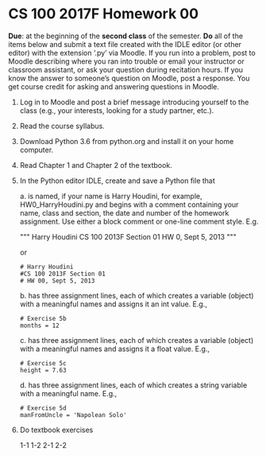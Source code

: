 # CS 100 2017F Homework 00
**Due**: at the beginning of the **second class** of the semester. 
**Do** all of the items below and submit a text file created with the IDLE editor (or other editor) with the extension ‘.py’ via Moodle. If you run into a problem, post to Moodle describing where you ran into trouble or email your instructor or classroom assistant, or ask your question during recitation hours. If you know the answer to someone’s question on Moodle, post a response. You get course credit for asking and answering questions in Moodle.

1.	Log in to Moodle and post a brief message introducing yourself to the class (e.g., your interests, looking for a study partner, etc.). 
2.	Read the course syllabus.
3.	Download Python 3.6 from python.org and install it on your home computer.
4.	Read Chapter 1 and Chapter 2 of the textbook.
5.	In the Python editor IDLE, create and save a Python file that
    
    a.	is named, if your name is Harry Houdini, for example, HW0_HarryHoudini.py and begins with a comment containing your name, class and section, the date and number of the homework assignment. Use either a block comment or one-line comment style. E.g.
 
    """ 
    Harry Houdini
    CS 100 2013F Section 01
     HW 0, Sept 5, 2013
    """

    or

    ```
    # Harry Houdini
    #CS 100 2013F Section 01
    # HW 00, Sept 5, 2013
    ```

    b.	has three assignment lines, each of which creates a variable (object) with a meaningful names and assigns it an int value. E.g., 
    ```
    # Exercise 5b
    months = 12
    ```

    c.	has three assignment lines, each of which creates a variable (object) with a meaningful names and assigns it a float value. E.g., 
    ```
    # Exercise 5c
    height = 7.63
    ```
    d.	has three assignment lines, each of which creates a string variable with a meaningful name. E.g., 
    
    ```
    # Exercise 5d
    manFromUncle = 'Napolean Solo'
    ```

6.	Do textbook exercises
 
    1-1
    1-2 
    2-1 
    2-2 


